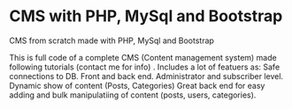 # CMS with PHP, MySql and Bootstrap
CMS from scratch made with PHP, MySql and Bootstrap

This is full code of a complete CMS (Content management system) made following tutorials (contact me for info) .
Includes a lot of featuers as:
  Safe connections to DB.
  Front and back end.
  Administrator and subscriber level.
  Dynamic show of content (Posts, Categories)
  Great back end for easy adding and bulk manipulatiing of content (posts, users, categories).
  
  
